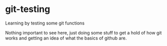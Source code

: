 # git-testing
Learning by testing some git functions

Nothing important to see here, just doing some stuff to get a hold of how git works and getting an idea of what the basics of github are.
